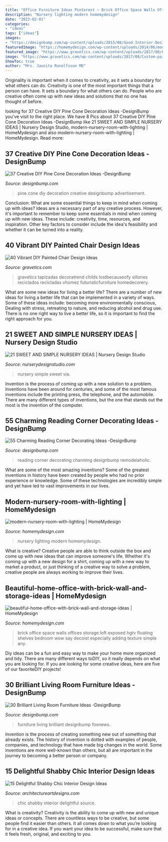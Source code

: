 ```yaml
---
title: "Office Furniture Ideas Pinterest ~ Brick Office Space Walls Offices Storage Loft Exposed Hgtv Floating Shelves Bedroom Wow Say Decoist Especially Adding Texture Simple Any"
description: "Nursery lighting modern homemydesign"
date: "2023-02-01"
categories:
- "ideas"
tags: ["ideas"]
images:
- "https://designbump.com/wp-content/uploads/2015/08/Good-Interior-Design-and-Living-Room-Furniture-Design-Idea.jpg"
featuredImage: "https://homemydesign.com/wp-content/uploads/2014/06/modern-nursery-room-with-lighting.jpg"
featured_image: "https://www.gravetics.com/wp-content/uploads/2017/08/Custom-painted-circus-themed-chair.jpg"
image: "https://www.gravetics.com/wp-content/uploads/2017/08/Custom-painted-circus-themed-chair.jpg"
ShowToc: true
author: "Mrs. Jaunita Runolfsson MD"
---
```



Originality is important when it comes to creativity, as it sets a boundary for what others can do.
Creativity is one of the most important things that a person can have. It sets a boundary for what others can do. People who are creative often come up with new ideas and solutions that no one has thought of before.

	

		
looking for 37 Creative DIY Pine Cone Decoration Ideas -DesignBump you've visit to the right place. We have 8 Pics about 37 Creative DIY Pine Cone Decoration Ideas -DesignBump like 21 SWEET AND SIMPLE NURSERY IDEAS | Nursery Design Studio, modern-nursery-room-with-lighting | HomeMydesign and also modern-nursery-room-with-lighting | HomeMydesign. Read more:
		
    
## 37 Creative DIY Pine Cone Decoration Ideas -DesignBump

<img loading=lazy src="https://designbump.com/wp-content/uploads/2015/11/pine-crafts-fall-decor14.jpg" onerror="this.onerror=null;this.src='https://tse1.mm.bing.net/th?id=OIP.SmkWo3vGFFksj5BHrXYTmAHaLH&amp;pid=15.1';" alt="37 Creative DIY Pine Cone Decoration Ideas -DesignBump">

_Source: designbump.com_

>pine cone diy decoration creative designbump advertisement. 

	

Conclusion: What are some essential things to keep in mind when coming up with ideas?
Ideas are a necessary part of any creative process. However, it's important to remember to keep some essentials in mind when coming up with new ideas. These include: creativity, time, resources, and inspiration. Other key factors to consider include the idea's feasibility and whether it can be turned into a reality.

    
## 40 Vibrant DIY Painted Chair Design Ideas

<img loading=lazy src="https://www.gravetics.com/wp-content/uploads/2017/08/Custom-painted-circus-themed-chair.jpg" onerror="this.onerror=null;this.src='https://tse1.mm.bing.net/th?id=OIP.JqYKhTtke4T0NhAiA3pSfwHaNO&amp;pid=15.1';" alt="40 Vibrant DIY Painted Chair Design Ideas">

_Source: gravetics.com_

>gravetics tapizadas decoratrend childs lostbecauseofy sillones reciclados recicladas vhomez futuristicfurniture homedecorery. 

	

What are some new ideas for living a better life?
There are a number of new ideas for living a better life that can be implemented in a variety of ways. Some of these ideas include: becoming more environmentally conscious, Dealing with stress, retreating to nature, and reducing alcohol and drug use. There is no one right way to live a better life, so it is important to find the right approach for you.

    
## 21 SWEET AND SIMPLE NURSERY IDEAS | Nursery Design Studio

<img loading=lazy src="https://www.nurserydesignstudio.com/wp-content/uploads/2020/10/simple-nursery-ideas-17.png" onerror="this.onerror=null;this.src='https://tse2.mm.bing.net/th?id=OIP.eIW4WuJL38D_C1vnHgYWwQHaLH&amp;pid=15.1';" alt="21 SWEET AND SIMPLE NURSERY IDEAS | Nursery Design Studio">

_Source: nurserydesignstudio.com_

>nursery simple sweet via. 

	

Invention is the process of coming up with a new solution to a problem. Inventions have been around for centuries, and some of the most famous inventions include the printing press, the telephone, and the automobile. There are many different types of inventions, but the one that stands out the most is the invention of the computer.

    
## 55 Charming Reading Corner Decorating Ideas -DesignBump

<img loading=lazy src="https://cdn.designbump.com/wp-content/uploads/2015/11/reading-corner-nook48.jpg" onerror="this.onerror=null;this.src='https://tse3.mm.bing.net/th?id=OIP.zPUTDC_ut0M6hVemG0SAhQHaLH&amp;pid=15.1';" alt="55 Charming Reading Corner Decorating Ideas -DesignBump">

_Source: designbump.com_

>reading corner decorating charming designbump remodelaholic. 

	

What are some of the most amazing inventions?
Some of the greatest inventions in history have been created by people who had no prior experience or knowledge. Some of these technologies are incredibly simple and yet have led to vast improvements in our lives.

    
## Modern-nursery-room-with-lighting | HomeMydesign

<img loading=lazy src="https://homemydesign.com/wp-content/uploads/2014/06/modern-nursery-room-with-lighting.jpg" onerror="this.onerror=null;this.src='https://tse2.mm.bing.net/th?id=OIP.86GkAvQAfIDzYjJOdgaZQgHaLH&amp;pid=15.1';" alt="modern-nursery-room-with-lighting | HomeMydesign">

_Source: homemydesign.com_

>nursery lighting modern homemydesign. 

	

What is creative?
Creative people are able to think outside the box and come up with new ideas that can improve someone's life. Whether it's coming up with a new design for a shirt, coming up with a new way to market a product, or just thinking of a creative way to solve a problem, creative people are always working to improve their lives.

    
## Beautiful-home-office-with-brick-wall-and-storage-ideas | HomeMydesign

<img loading=lazy src="https://homemydesign.com/wp-content/uploads/2019/03/beautiful-home-office-with-brick-wall-and-storage-ideas.jpg" onerror="this.onerror=null;this.src='https://tse1.mm.bing.net/th?id=OIP.6ANv3r-X1WNCspGGkv4cgAHaLH&amp;pid=15.1';" alt="beautiful-home-office-with-brick-wall-and-storage-ideas | HomeMydesign">

_Source: homemydesign.com_

>brick office space walls offices storage loft exposed hgtv floating shelves bedroom wow say decoist especially adding texture simple any. 

	

Diy ideas can be a fun and easy way to make your home more organized and tidy. There are many different ways toDIY, so it really depends on what you are looking for. If you are looking for some creative ideas, here are five of our favoriteDIY projects!

    
## 30 Brilliant Living Room Furniture Ideas -DesignBump

<img loading=lazy src="https://designbump.com/wp-content/uploads/2015/08/Good-Interior-Design-and-Living-Room-Furniture-Design-Idea.jpg" onerror="this.onerror=null;this.src='https://tse4.mm.bing.net/th?id=OIP.kzupDcHm3fMyBUruLXj4pAHaDt&amp;pid=15.1';" alt="30 Brilliant Living Room Furniture Ideas -DesignBump">

_Source: designbump.com_

>furniture living brilliant designbump foxnews. 

	

Invention is the process of creating something new out of something that already exists. The history of invention is dotted with examples of people, companies, and technology that have made big changes in the world. Some inventions are more well-known than others, but all are important in the journey to becoming a better person or company.

    
## 15 Delightful Shabby Chic Interior Design Ideas

<img loading=lazy src="https://www.architectureartdesigns.com/wp-content/uploads/2015/01/1266.jpg" onerror="this.onerror=null;this.src='https://tse2.mm.bing.net/th?id=OIP.IWdJC-AFSpETIgKvymNXPwHaLI&amp;pid=15.1';" alt="15 Delightful Shabby Chic Interior Design Ideas">

_Source: architectureartdesigns.com_

>chic shabby interior delightful source. 

	

What is creativity?
Creativity is the ability to come up with new and unique ideas or concepts. There are countless ways to be creative, but some people find it easier than others. It all comes down to what you’re looking for in a creative idea. If you want your idea to be successful, make sure that it feels fresh, original, and exciting to you.

